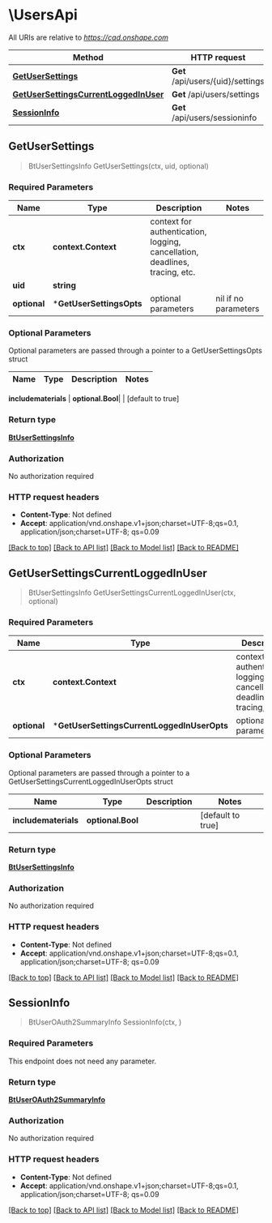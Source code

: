 # \UsersApi

All URIs are relative to *https://cad.onshape.com*

Method | HTTP request | Description
------------- | ------------- | -------------
[**GetUserSettings**](UsersApi.md#GetUserSettings) | **Get** /api/users/{uid}/settings | 
[**GetUserSettingsCurrentLoggedInUser**](UsersApi.md#GetUserSettingsCurrentLoggedInUser) | **Get** /api/users/settings | 
[**SessionInfo**](UsersApi.md#SessionInfo) | **Get** /api/users/sessioninfo | 



## GetUserSettings

> BtUserSettingsInfo GetUserSettings(ctx, uid, optional)



### Required Parameters


Name | Type | Description  | Notes
------------- | ------------- | ------------- | -------------
**ctx** | **context.Context** | context for authentication, logging, cancellation, deadlines, tracing, etc.
**uid** | **string**|  | 
 **optional** | ***GetUserSettingsOpts** | optional parameters | nil if no parameters

### Optional Parameters

Optional parameters are passed through a pointer to a GetUserSettingsOpts struct


Name | Type | Description  | Notes
------------- | ------------- | ------------- | -------------

 **includematerials** | **optional.Bool**|  | [default to true]

### Return type

[**BtUserSettingsInfo**](BTUserSettingsInfo.md)

### Authorization

No authorization required

### HTTP request headers

- **Content-Type**: Not defined
- **Accept**: application/vnd.onshape.v1+json;charset=UTF-8;qs=0.1, application/json;charset=UTF-8; qs=0.09

[[Back to top]](#) [[Back to API list]](../README.md#documentation-for-api-endpoints)
[[Back to Model list]](../README.md#documentation-for-models)
[[Back to README]](../README.md)


## GetUserSettingsCurrentLoggedInUser

> BtUserSettingsInfo GetUserSettingsCurrentLoggedInUser(ctx, optional)



### Required Parameters


Name | Type | Description  | Notes
------------- | ------------- | ------------- | -------------
**ctx** | **context.Context** | context for authentication, logging, cancellation, deadlines, tracing, etc.
 **optional** | ***GetUserSettingsCurrentLoggedInUserOpts** | optional parameters | nil if no parameters

### Optional Parameters

Optional parameters are passed through a pointer to a GetUserSettingsCurrentLoggedInUserOpts struct


Name | Type | Description  | Notes
------------- | ------------- | ------------- | -------------
 **includematerials** | **optional.Bool**|  | [default to true]

### Return type

[**BtUserSettingsInfo**](BTUserSettingsInfo.md)

### Authorization

No authorization required

### HTTP request headers

- **Content-Type**: Not defined
- **Accept**: application/vnd.onshape.v1+json;charset=UTF-8;qs=0.1, application/json;charset=UTF-8; qs=0.09

[[Back to top]](#) [[Back to API list]](../README.md#documentation-for-api-endpoints)
[[Back to Model list]](../README.md#documentation-for-models)
[[Back to README]](../README.md)


## SessionInfo

> BtUserOAuth2SummaryInfo SessionInfo(ctx, )



### Required Parameters

This endpoint does not need any parameter.

### Return type

[**BtUserOAuth2SummaryInfo**](BTUserOAuth2SummaryInfo.md)

### Authorization

No authorization required

### HTTP request headers

- **Content-Type**: Not defined
- **Accept**: application/vnd.onshape.v1+json;charset=UTF-8;qs=0.1, application/json;charset=UTF-8; qs=0.09

[[Back to top]](#) [[Back to API list]](../README.md#documentation-for-api-endpoints)
[[Back to Model list]](../README.md#documentation-for-models)
[[Back to README]](../README.md)

